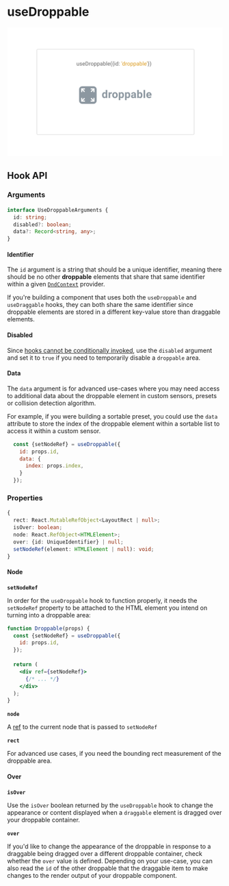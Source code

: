 # useDroppable

![](../../.gitbook/assets/droppable-1-.png)

## Hook API

### Arguments

```typescript
interface UseDroppableArguments {
  id: string;
  disabled?: boolean;
  data?: Record<string, any>;
}
```

#### Identifier

The `id` argument is a string that should be a unique identifier, meaning there should be no other **droppable** elements that share that same identifier within a given [`DndContext`](../context-provider/) provider.

If you're building a component that uses both the `useDroppable` and `useDraggable` hooks, they can both share the same identifier since droppable elements are stored in a different key-value store than draggable elements.

#### Disabled

Since [hooks cannot be conditionally invoked](https://reactjs.org/docs/hooks-rules.html), use the `disabled` argument and set it to `true` if you need to temporarily disable a `droppable` area.

#### Data

The `data` argument is for advanced use-cases where you may need access to additional data about the droppable element in custom sensors, presets or collision detection algorithm. 

For example, if you were building a sortable preset, you could use the `data` attribute to store the index of the droppable element within a sortable list to access it within a custom sensor.

```jsx
  const {setNodeRef} = useDroppable({
    id: props.id,
    data: {
      index: props.index,
    }
  });
```

### Properties

```typescript
{
  rect: React.MutableRefObject<LayoutRect | null>;
  isOver: boolean;
  node: React.RefObject<HTMLElement>;
  over: {id: UniqueIdentifier} | null;
  setNodeRef(element: HTMLElement | null): void;
}
```

#### Node

**`setNodeRef`**

In order for the `useDroppable` hook to function properly, it needs the `setNodeRef` property to be attached to the HTML element you intend on turning into a droppable area:

```jsx
function Droppable(props) {
  const {setNodeRef} = useDroppable({
    id: props.id,
  });
  
  return (
    <div ref={setNodeRef}>
      {/* ... */}
    </div>
  );
}
```

**`node`**

A [ref](https://reactjs.org/docs/refs-and-the-dom.html) to the current node that is passed to `setNodeRef`

**`rect`**

For advanced use cases, if you need the bounding rect measurement of the droppable area.

#### Over

**`isOver`**

Use the `isOver` boolean returned by the `useDroppable` hook to change the appearance or content displayed when a `draggable` element is dragged over your droppable container. 

**`over`**

If you'd like to change the appearance of the droppable in response to a draggable being dragged over a different droppable container, check whether the `over` value is defined. Depending on your use-case, you can also read the `id` of the other droppable that the draggable item to make changes to the render output of your droppable component.

#### 

